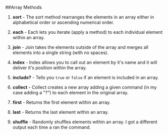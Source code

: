 ##Array Methods

1. **sort** - The sort method rearranges the elements in an array either in alphabetical order or ascending numerical order.

1. **each** - Each lets you iterate (apply a method) to each individual element within an array.

1. **join** - Join takes the elements outside of the array and merges all elements into a single string (with no spaces).

1. **index** - Index allows you to call out an element by it's name and it will deliver it's position within the array.

1. **include?** - Tells you `true` or `false` if an element is included in an array.

1. **collect** - Collect creates a new array adding a given command (in my case adding a "?") to each element in the original array.

1. **first** - Returns the first element within an array.

1. **last** - Returns the last element within an array.

1. **shuffle** - Randomly shuffles elements within an array. I got a different output each time a ran the command.
